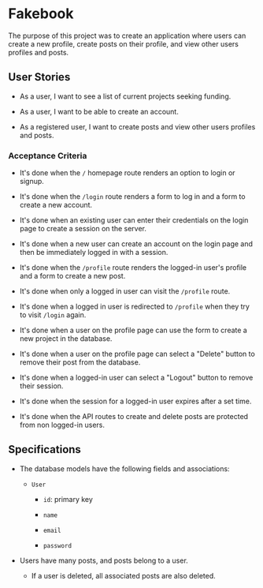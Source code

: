 # Fakebook

The purpose of this project was to create an application where users can create a new profile, create posts on their profile, and view other users profiles and posts.  

## User Stories

* As a user, I want to see a list of current projects seeking funding.

* As a user, I want to be able to create an account.

* As a registered user, I want to create posts and view other users profiles and posts.

### Acceptance Criteria

* It's done when the `/` homepage route renders an option to login or signup.

* It's done when the `/login` route renders a form to log in and a form to create a new account.

* It's done when an existing user can enter their credentials on the login page to create a session on the server.

* It's done when a new user can create an account on the login page and then be immediately logged in with a session.

* It's done when the `/profile` route renders the logged-in user's profile and a form to create a new post.

* It's done when only a logged in user can visit the `/profile` route.

* It's done when a logged in user is redirected to `/profile` when they try to visit `/login` again.

* It's done when a user on the profile page can use the form to create a new project in the database.

* It's done when a user on the profile page can select a "Delete" button to remove their post from the database.

* It's done when a logged-in user can select a "Logout" button to remove their session.

* It's done when the session for a logged-in user expires after a set time.

* It's done when the API routes to create and delete posts are protected from non logged-in users.

## Specifications 

* The database models have the following fields and associations:

  * `User`

    * `id`: primary key

    * `name`

    * `email`

    * `password`

 * Users have many posts, and posts belong to a user.

    * If a user is deleted, all associated posts are also deleted.